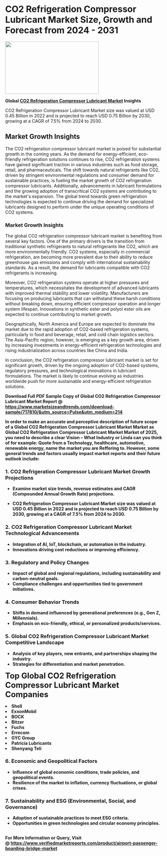 <H1>CO2 Refrigeration Compressor Lubricant Market Size, Growth and Forecast from 2024 - 2031</H1><img class="aligncenter size-medium wp-image-584254" src="https://thirdeyenews.in/wp-content/uploads/2024/09/Global-Market-Research-300x168.jpeg" alt="" width="300" height="168" /><p><strong>Global&nbsp;<a href="https://www.marketsizeandtrends.com/download-sample/717810/&amp;utm_source=Pulse&amp;utm_medium=214">CO2 Refrigeration Compressor Lubricant Market</a> Insights</strong></p><p>CO2 Refrigeration Compressor Lubricant Market size was valued at USD 0.45 Billion in 2022 and is projected to reach USD 0.75 Billion by 2030, growing at a CAGR of 7.5% from 2024 to 2030.</p><p><h2>Market Growth Insights</h2> <p>The CO2 refrigeration compressor lubricant market is poised for substantial growth in the coming years. As the demand for energy-efficient, eco-friendly refrigeration solutions continues to rise, CO2 refrigeration systems have gained significant traction in various industries such as food storage, retail, and pharmaceuticals. The shift towards natural refrigerants like CO2, driven by stringent environmental regulations and consumer demand for sustainable practices, is fueling the market growth of CO2 refrigeration compressor lubricants. Additionally, advancements in lubricant formulations and the growing adoption of transcritical CO2 systems are contributing to the market's expansion. The global trend towards green refrigeration technologies is expected to continue driving the demand for specialized lubricants designed to perform under the unique operating conditions of CO2 systems.</p> <p><strong></strong></p> <h3>Market Growth Insights</h3> <p>The global CO2 refrigeration compressor lubricant market is benefiting from several key factors. One of the primary drivers is the transition from traditional synthetic refrigerants to natural refrigerants like CO2, which are more environmentally friendly. CO2 systems, especially in commercial refrigeration, are becoming more prevalent due to their ability to reduce greenhouse gas emissions and comply with international sustainability standards. As a result, the demand for lubricants compatible with CO2 refrigerants is increasing.</p> <p>Moreover, CO2 refrigeration systems operate at higher pressures and temperatures, which necessitates the development of advanced lubricants with improved thermal stability and lower volatility. Manufacturers are focusing on producing lubricants that can withstand these harsh conditions without breaking down, ensuring efficient compressor operation and longer system lifespan. Innovations in synthetic ester and polyol ester oils are expected to continue contributing to market growth.</p> <p>Geographically, North America and Europe are expected to dominate the market due to the rapid adoption of CO2-based refrigeration systems, particularly in food and beverage, retail, and cold chain logistics sectors. The Asia-Pacific region, however, is emerging as a key growth area, driven by increasing investments in energy-efficient refrigeration technologies and rising industrialization across countries like China and India.</p> <p>In conclusion, the CO2 refrigeration compressor lubricant market is set for significant growth, driven by the ongoing adoption of CO2-based systems, regulatory pressures, and technological innovations in lubricant formulations. The market is likely to continue evolving as industries worldwide push for more sustainable and energy-efficient refrigeration solutions.</p> <p><strong></p><p><span class=""><strong>Download Full PDF Sample Copy of Global CO2 Refrigeration Compressor Lubricant Market Report</strong> @ <a href="https://www.marketsizeandtrends.com/download-sample/717810/&amp;utm_source=Pulse&amp;utm_medium=214" target="_blank">https://www.marketsizeandtrends.com/download-sample/717810/&amp;utm_source=Pulse&amp;utm_medium=214</a></span></p><p>In order to make an accurate and perceptive description of future scope of a Global&nbsp;CO2 Refrigeration Compressor Lubricant Market Market as Global&nbsp;CO2 Refrigeration Compressor Lubricant Market Market of 2025, you need to describe a clear Vision &ndash; What Industry or Linda can you think of for example: Quote from a Technology, healthcare, automotive, renewable energy, name the market you are Reffering to. However, some general trends and factors usually impact market reports and their future outlook include:</p><h3>1.&nbsp;<strong>CO2 Refrigeration Compressor Lubricant Market Growth Projections</strong></h3><ul><li>Examine market size trends, revenue estimates and CAGR (Compounded Annual Growth Rate) projections.</li><li><p>CO2 Refrigeration Compressor Lubricant Market size was valued at USD 0.45 Billion in 2022 and is projected to reach USD 0.75 Billion by 2030, growing at a CAGR of 7.5% from 2024 to 2030.</p></li></ul><h3>2.&nbsp;<strong>CO2 Refrigeration Compressor Lubricant Market Technological Advancements</strong></h3><ul><li>Integration of AI, IoT, blockchain, or automation in the industry.</li><li>Innovations driving cost reductions or improving efficiency.</li></ul><h3>3.&nbsp;<strong>Regulatory and Policy Changes</strong></h3><ul><li>Impact of global and regional regulations, including sustainability and carbon-neutral goals.</li><li>Compliance challenges and opportunities tied to government initiatives.</li></ul><h3>4.&nbsp;<strong>Consumer Behavior Trends</strong></h3><ul><li>Shifts in demand influenced by generational preferences (e.g., Gen Z, Millennials).</li><li>Emphasis on eco-friendly, ethical, or personalized products/services.</li></ul><h3>5.&nbsp;<strong>Global CO2 Refrigeration Compressor Lubricant Market Competitive Landscape</strong></h3><ul><li>Analysis of key players, new entrants, and partnerships shaping the industry.</li><li>Strategies for differentiation and market penetration.</li></ul><p data-pm-slice="1 1 []"><span style="color: inherit; font-family: inherit; font-size: 25px;">Top Global CO2 Refrigeration Compressor Lubricant Market Companies</span></p><div class="" data-test-id=""><p><li>Shell</li><li> ExxonMobil</li><li> BOCK</li><li> Bitzer</li><li> Fuchs</li><li> Errecom</li><li> GYC Group</li><li> Patricia Lubricants</li><li> Shenyang Teli</li></p></div><h3>6.&nbsp;<strong>Economic and Geopolitical Factors</strong></h3><ul><li>Influence of global economic conditions, trade policies, and geopolitical events.</li><li>Resilience of the market to inflation, currency fluctuations, or global crises.</li></ul><h3>7.&nbsp;<strong>Sustainability and ESG (Environmental, Social, and Governance)</strong></h3><ul><li>Adoption of sustainable practices to meet ESG criteria.</li><li>Opportunities in green technologies and circular economy principles.</li></ul><h2><strong style="font-size: 14px;">For More Information or Query, Visit @&nbsp;</strong><a style="background-color: #ffffff; font-size: 14px;" href="https://www.marketsizeandtrends.com/report/co2-refrigeration-compressor-lubricant-market/" target="_blank">https://www.verifiedmarketreports.com/product/airport-passenger-boarding-bridge-market</a></h2>
